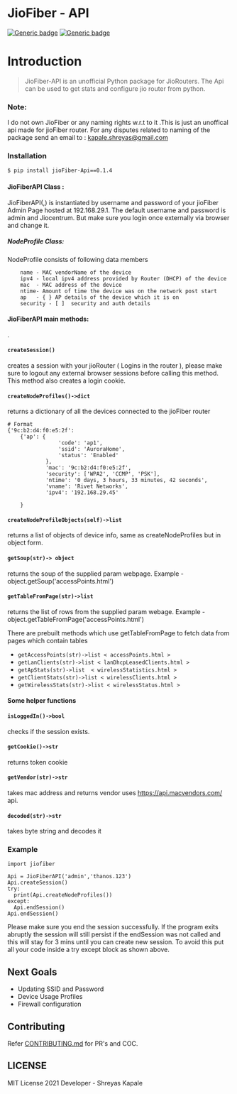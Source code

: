 # JioFiber - API 




 [![Generic badge](https://img.shields.io/badge/Python-3.7-red.svg)](https://shields.io/) [![Generic badge](https://img.shields.io/badge/License-MIT-green.svg)](https://shields.io/) 
# Introduction
> JioFiber-API is an unofficial Python package for JioRouters. The Api can be used to get stats and configure jio router from python.
### Note:
I do not own JioFiber or any naming rights w.r.t to it .This is just an unoffical api made for jioFiber router. For any disputes related to naming of the package
send an email to : kapale.shreyas@gmail.com

### Installation
```sh
$ pip install jioFiber-Api==0.1.4
```

#### JioFiberAPI Class :
JioFiberAPI(<username>,<password>) is instantiated by username and password of your jioFiber Admin Page hosted at 192.168.29.1. The default username and password is admin and Jiocentrum. But make sure you login once externally via browser and change it.

##### NodeProfile Class:
NodeProfile consists of following data members
``` 
    name - MAC vendorName of the device
    ipv4 - local ipv4 address provided by Router (DHCP) of the device 
    mac  - MAC address of the device 
    ntime- Amount of time the device was on the network post start
    ap   - { } AP details of the device which it is on
    security - [ ]  security and auth details 
```

#### JioFiberAPI main methods:
.
#### `createSession()` 
creates a session with your jioRouter ( Logins in the router ), please make sure to logout any external browser sessions before calling this method. This method also creates a login cookie.

#### `createNodeProfiles()->dict`
returns a dictionary of all the devices connected to the jioFiber router 
```
# Format
{'9c:b2:d4:f0:e5:2f': 
    {'ap': {
                'code': 'ap1', 
                'ssid': 'AuroraHome', 
                'status': 'Enabled'
            }, 
            'mac': '9c:b2:d4:f0:e5:2f', 
            'security': ['WPA2', 'CCMP', 'PSK'], 
            'ntime': '0 days, 3 hours, 33 minutes, 42 seconds', 
            'vname': 'Rivet Networks',
            'ipv4': '192.168.29.45'
        
    }
```
#### `createNodeProfileObjects(self)->list`
returns a list of objects of device info, same as createNodeProfiles but in object form.


#### `getSoup(str)-> object`
returns the soup of the supplied param webpage.
Example - object.getSoup('accessPoints.html')

#### `getTableFromPage(str)->list`
returns the list of rows from the supplied param webage.
Example - object.getTableFromPage('accessPoints.html')

There are prebuilt methods which use getTableFromPage to fetch data from pages which contain tables
 - `getAccessPoints(str)->list < accessPoints.html >`
 - `getLanClients(str)->list < lanDhcpLeasedClients.html >`
 - `getApStats(str)->list  < wirelessStatistics.html >`
 - `getClientStats(str)->list < wirelessClients.html >`
 - `getWirelessStats(str)->list < wirelessStatus.html >`

#### Some helper functions

#### `isLoggedIn()->bool`
checks if the session exists.
#### `getCookie()->str`
returns token cookie

#### `getVendor(str)->str`
takes mac address and returns vendor uses https://api.macvendors.com/ api.

#### `decoded(str)->str`
takes byte string and decodes it




### Example
```
import jiofiber

Api = JioFiberAPI('admin','thanos.123')
Api.createSession()
try:
  print(Api.createNodeProfiles())
except:
  Api.endSession()
Api.endSession()
```
Please make sure you end the session successfully. If the program exits abruptly the session will still persist if the endSession was not called and this will stay for 3 mins until you can create new session. To avoid this put all your code inside a try except block as shown above.

## Next Goals
- Updating SSID and Password
- Device Usage Profiles
- Firewall configuration

## Contributing
Refer [CONTRIBUTING.md](CONTRIBUTING.md) for PR's and COC.


## LICENSE
MIT License 2021 
Developer - Shreyas Kapale 

